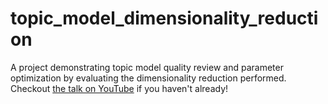 # topic_model_dimensionality_reduction
A project demonstrating topic model quality review and parameter optimization by evaluating the dimensionality reduction performed.
Checkout [the talk on YouTube](https://youtu.be/JWVYsn0Ek3Y) if you haven't already!
